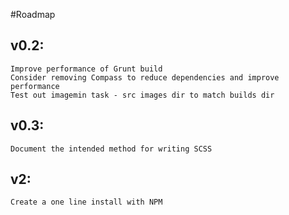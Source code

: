 #Roadmap

## v0.2:
	Improve performance of Grunt build
	Consider removing Compass to reduce dependencies and improve performance
	Test out imagemin task - src images dir to match builds dir

## v0.3:
	Document the intended method for writing SCSS

## v2:
	Create a one line install with NPM